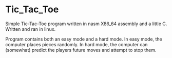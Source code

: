 # Tic_Tac_Toe
 
Simple Tic-Tac-Toe program written in nasm X86_64 assembly and a little C. Written and ran in linux.

Program contains both an easy mode and a hard mode. In easy mode, the computer places pieces randomly. In hard mode, the computer can (somewhat) predict the players future moves and attempt to stop them. 
